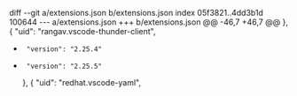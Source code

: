 diff --git a/extensions.json b/extensions.json
index 05f3821..4dd3b1d 100644
--- a/extensions.json
+++ b/extensions.json
@@ -46,7 +46,7 @@
     },
     {
       "uid": "rangav.vscode-thunder-client",
-      "version": "2.25.4"
+      "version": "2.25.5"
     },
     {
       "uid": "redhat.vscode-yaml",

